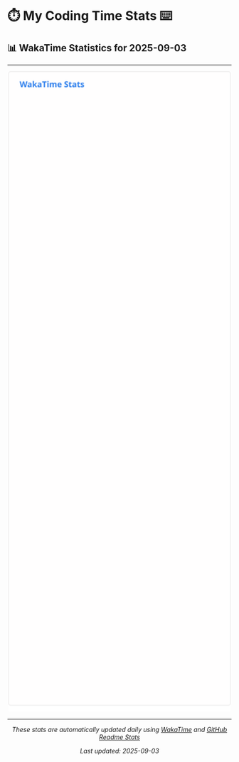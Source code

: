 # ⏱️ My Coding Time Stats ⌨️

## 📊 WakaTime Statistics for 2025-09-03

---

<div align="center">

<img src="./images/wakatime-stats-2025-09-03.svg" alt="WakaTime Stats" width="500">

</div>

---

<div align="center">

*These stats are automatically updated daily using [WakaTime](https://wakatime.com) and [GitHub Readme Stats](https://github.com/anuraghazra/github-readme-stats)*

*Last updated: 2025-09-03*
</div>
